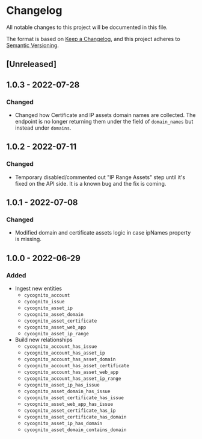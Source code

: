 # Changelog

All notable changes to this project will be documented in this file.

The format is based on [Keep a Changelog](https://keepachangelog.com/en/1.0.0/),
and this project adheres to
[Semantic Versioning](https://semver.org/spec/v2.0.0.html).

## [Unreleased]

## 1.0.3 - 2022-07-28

### Changed

- Changed how Certificate and IP assets domain names are collected. The endpoint
  is no longer returning them under the field of `domain_names` but instead
  under `domains`.

## 1.0.2 - 2022-07-11

### Changed

- Temporary disabled/commented out "IP Range Assets" step until it's fixed on
  the API side. It is a known bug and the fix is coming.

## 1.0.1 - 2022-07-08

### Changed

- Modified domain and certificate assets logic in case ipNames property is
  missing.

## 1.0.0 - 2022-06-29

### Added

- Ingest new entities
  - `cycognito_account`
  - `cycognito_issue`
  - `cycognito_asset_ip`
  - `cycognito_asset_domain`
  - `cycognito_asset_certificate`
  - `cycognito_asset_web_app`
  - `cycognito_asset_ip_range`
- Build new relationships
  - `cycognito_account_has_issue`
  - `cycognito_account_has_asset_ip`
  - `cycognito_account_has_asset_domain`
  - `cycognito_account_has_asset_certificate`
  - `cycognito_account_has_asset_web_app`
  - `cycognito_account_has_asset_ip_range`
  - `cycognito_asset_ip_has_issue`
  - `cycognito_asset_domain_has_issue`
  - `cycognito_asset_certificate_has_issue`
  - `cycognito_asset_web_app_has_issue`
  - `cycognito_asset_certificate_has_ip`
  - `cycognito_asset_certificate_has_domain`
  - `cycognito_asset_ip_has_domain`
  - `cycognito_asset_domain_contains_domain`
